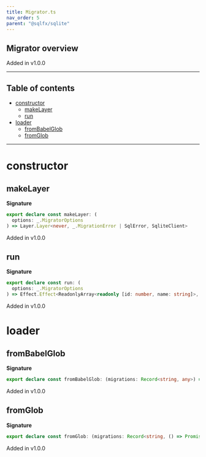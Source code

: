 ```yaml
---
title: Migrator.ts
nav_order: 5
parent: "@sqlfx/sqlite"
---
```


## Migrator overview

Added in v1.0.0

---

<h2 class="text-delta">Table of contents</h2>

- [constructor](#constructor)
  - [makeLayer](#makelayer)
  - [run](#run)
- [loader](#loader)
  - [fromBabelGlob](#frombabelglob)
  - [fromGlob](#fromglob)

---

# constructor

## makeLayer

**Signature**

```ts
export declare const makeLayer: (
  options: _.MigratorOptions
) => Layer.Layer<never, _.MigrationError | SqlError, SqliteClient>
```

Added in v1.0.0

## run

**Signature**

```ts
export declare const run: (
  options: _.MigratorOptions
) => Effect.Effect<ReadonlyArray<readonly [id: number, name: string]>, SqlError | _.MigrationError, SqliteClient>
```

Added in v1.0.0

# loader

## fromBabelGlob

**Signature**

```ts
export declare const fromBabelGlob: (migrations: Record<string, any>) => _.Loader
```

Added in v1.0.0

## fromGlob

**Signature**

```ts
export declare const fromGlob: (migrations: Record<string, () => Promise<any>>) => _.Loader
```

Added in v1.0.0
